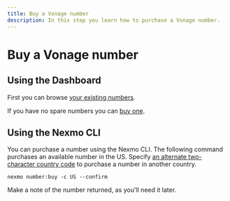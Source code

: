 ```yaml
---
title: Buy a Vonage number
description: In this step you learn how to purchase a Vonage number.
---
```


# Buy a Vonage number 

## Using the Dashboard

First you can browse [your existing numbers](https://dashboard.nexmo.com/your-numbers).

If you have no spare numbers you can [buy one](https://dashboard.nexmo.com/buy-numbers).

## Using the Nexmo CLI

You can purchase a number using the Nexmo CLI. The following command purchases an available number in the US. Specify [an alternate two-character country code](https://www.iban.com/country-codes) to purchase a number in another country.

```
nexmo number:buy -c US --confirm
```

Make a note of the number returned, as you'll need it later.
